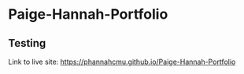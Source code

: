# Paige-Hannah-Portfolio

## Testing
Link to live site: https://phannahcmu.github.io/Paige-Hannah-Portfolio
